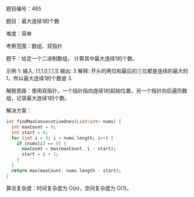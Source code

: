 题目编号：485

题目：最大连续1的个数

难度：简单

考察范围：数组、双指针

题干：给定一个二进制数组， 计算其中最大连续1的个数。

示例 1:
输入: [1,1,0,1,1,1]
输出: 3
解释: 开头的两位和最后的三位都是连续的最大的1，所以最大连续1的个数是 3.

解题思路：使用双指针，一个指针指向连续1的起始位置，另一个指针向后遍历数组，记录最大连续1的个数。

解决方案：

```dart
int findMaxConsecutiveOnes(List<int> nums) {
  int maxCount = 0;
  int start = 0;
  for (int i = 0; i < nums.length; i++) {
    if (nums[i] == 0) {
      maxCount = max(maxCount, i - start);
      start = i + 1;
    }
  }
  return max(maxCount, nums.length - start);
}
```

算法复杂度：时间复杂度为 O(n)，空间复杂度为 O(1)。